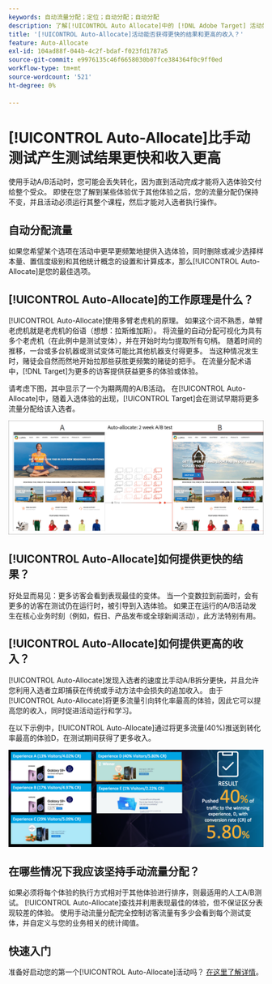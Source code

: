 ```yaml
---
keywords: 自动流量分配；定位；自动分配；自动分配
description: 了解[!UICONTROL Auto Allocate]中的 [!DNL Adobe Target] 活动如何在两个或更多体验中找出入选者，并自动为入选者重新分配更多流量。
title: '[!UICONTROL Auto-Allocate]活动能否获得更快的结果和更高的收入？'
feature: Auto-Allocate
exl-id: 104ad88f-044b-4c2f-bdaf-f023fd1787a5
source-git-commit: e9976135c46f6658030b07fce384364f0c9ff0ed
workflow-type: tm+mt
source-wordcount: '521'
ht-degree: 0%

---
```


# [!UICONTROL Auto-Allocate]比手动测试产生测试结果更快和收入更高

使用手动A/B活动时，您可能会丢失转化，因为直到活动完成才能将入选体验交付给整个受众。 即使在您了解到某些体验优于其他体验之后，您的流量分配仍保持不变，并且活动必须运行其整个课程，然后才能对入选者执行操作。

## 自动分配流量

如果您希望某个选项在活动中更早更频繁地提供入选体验，同时删除或减少选择样本量、置信度级别和其他统计概念的设置和计算成本，那么[!UICONTROL Auto-Allocate]是您的最佳选项。

## [!UICONTROL Auto-Allocate]的工作原理是什么？

[!UICONTROL Auto-Allocate]使用多臂老虎机的原理。 如果这个词不熟悉，单臂老虎机就是老虎机的俗语（想想：拉斯维加斯）。 将流量的自动分配可视化为具有多个老虎机（在此例中是测试变体），并在开始时均匀提取所有句柄。 随着时间的推移，一台或多台机器或测试变体可能比其他机器支付得更多。 当这种情况发生时，赌徒会自然而然地开始拉那些获胜更频繁的赌徒的把手。 在流量分配术语中，[!DNL Target]为更多的访客提供获益更多的体验或体验。

请考虑下图，其中显示了一个为期两周的A/B活动。 在[!UICONTROL Auto-Allocate]中，随着入选体验的出现，[!UICONTROL Target]会在测试早期将更多流量分配给该入选者。

![自动分配插图](/help/main/c-activities/automated-traffic-allocation/assets/Auto-Allocate-test.png)

## [!UICONTROL Auto-Allocate]如何提供更快的结果？

好处显而易见：更多访客会看到表现最佳的变体。 当一个变数拉到前面时，会有更多的访客在测试仍在运行时，被引导到入选体验。 如果正在运行的A/B活动发生在核心业务时刻（例如，假日、产品发布或全球新闻活动），此方法特别有用。

## [!UICONTROL Auto-Allocate]如何提供更高的收入？

[!UICONTROL Auto-Allocate]发现入选者的速度比手动A/B拆分更快，并且允许您利用入选者立即捕获在传统或手动方法中会损失的追加收入。 由于[!UICONTROL Auto-Allocate]将更多流量引向转化率最高的体验，因此它可以提高您的收入，同时促进活动运行和学习。

在以下示例中，[!UICONTROL Auto-Allocate]通过将更多流量(40%)推送到转化率最高的体验D，在测试期间获得了更多收入。

![自动分配提供更高的收入图示](/help/main/c-activities/automated-traffic-allocation/assets/five-experiences.png)

## 在哪些情况下我应该坚持手动流量分配？

如果必须将每个体验的执行方式相对于其他体验进行排序，则最适用的人工A/B测试。 [!UICONTROL Auto-Allocate]查找并利用表现最佳的体验，但不保证区分表现较差的体验。 使用手动流量分配完全控制访客流量有多少会看到每个测试变体，并自定义与您的业务相关的统计阈值。

## 快速入门

准备好启动您的第一个[!UICONTROL Auto-Allocate]活动吗？ [在这里了解详情](/help/main/c-activities/automated-traffic-allocation/automated-traffic-allocation.md)。
